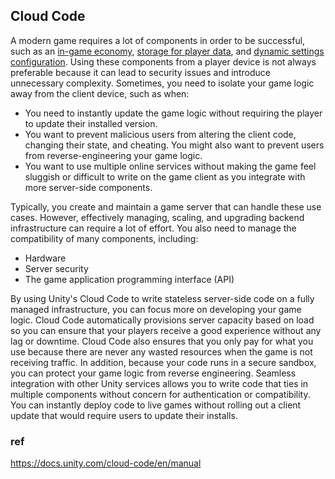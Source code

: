 ## Cloud Code
A modern game requires a lot of components in order to be successful, such as an [in-game economy](https://docs.unity.com/economy), [storage for player data](https://docs.unity.com/cloud-save), and [dynamic settings configuration](https://docs.unity.com/remote-config/Content/WhatsRemoteConfig.htm). Using these components from a player device is not always preferable because it can lead to security issues and introduce unnecessary complexity. Sometimes, you need to isolate your game logic away from the client device, such as when:

-   You need to instantly update the game logic without requiring the player to update their installed version.
-   You want to prevent malicious users from altering the client code, changing their state, and cheating. You might also want to prevent users from reverse-engineering your game logic.
-   You want to use multiple online services without making the game feel sluggish or difficult to write on the game client as you integrate with more server-side components.

Typically, you create and maintain a game server that can handle these use cases. However, effectively managing, scaling, and upgrading backend infrastructure can require a lot of effort. You also need to manage the compatibility of many components, including:

-   Hardware
-   Server security
-   The game application programming interface (API)

By using Unity's Cloud Code to write stateless server-side code on a fully managed infrastructure, you can focus more on developing your game logic. Cloud Code automatically provisions server capacity based on load so you can ensure that your players receive a good experience without any lag or downtime. Cloud Code also ensures that you only pay for what you use because there are never any wasted resources when the game is not receiving traffic. In addition, because your code runs in a secure sandbox, you can protect your game logic from reverse engineering. Seamless integration with other Unity services allows you to write code that ties in multiple components without concern for authentication or compatibility. You can instantly deploy code to live games without rolling out a client update that would require users to update their installs.




### ref 
https://docs.unity.com/cloud-code/en/manual

